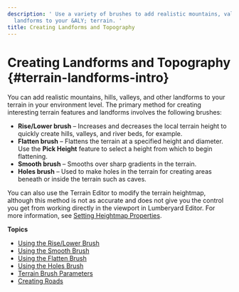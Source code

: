 ```yaml
---
description: ' Use a variety of brushes to add realistic mountains, valleys, and other
  landforms to your &ALY; terrain. '
title: Creating Landforms and Topography
---
```

# Creating Landforms and Topography {#terrain-landforms-intro}

You can add realistic mountains, hills, valleys, and other landforms to your terrain in your environment level\. The primary method for creating interesting terrain features and landforms involves the following brushes:
+ **Rise/Lower brush** – Increases and decreases the local terrain height to quickly create hills, valleys, and river beds, for example\.
+ **Flatten brush** – Flattens the terrain at a specified height and diameter\. Use the **Pick Height** feature to select a height from which to begin flattening\.
+ **Smooth brush** – Smooths over sharp gradients in the terrain\.
+ **Holes brush** – Used to make holes in the terrain for creating areas beneath or inside the terrain such as caves\.

You can also use the Terrain Editor to modify the terrain heightmap, although this method is not as accurate and does not give you the control you get from working directly in the viewport in Lumberyard Editor\. For more information, see [Setting Heightmap Properties](/docs/userguide/terrain/editor-ref.md)\.

**Topics**
+ [Using the Rise/Lower Brush](/docs/userguide/terrain/landforms-rise-lower-brush.md)
+ [Using the Smooth Brush](/docs/userguide/terrain/landforms-smooth-brush.md)
+ [Using the Flatten Brush](/docs/userguide/terrain/landforms-flatten-brush.md)
+ [Using the Holes Brush](/docs/userguide/terrain/landforms-holes-brush.md)
+ [Terrain Brush Parameters](/docs/userguide/terrain/landforms-brush-params.md)
+ [Creating Roads](/docs/userguide/terrain/roads-intro.md)